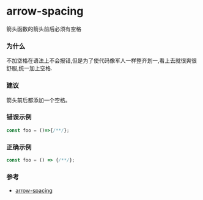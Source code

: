 # arrow-spacing

箭头函数的箭头前后必须有空格

### 为什么

不加空格在语法上不会报错,但是为了使代码像军人一样整齐划一,看上去就很爽很舒服,统一加上空格.

### 建议

箭头前后都添加一个空格。

### 错误示例

```js
const foo = ()=>{/**/};
```

### 正确示例

```js
const foo = () => {/**/};
```

### 参考

- [arrow-spacing](https://eslint.org/docs/rules/arrow-spacing)